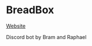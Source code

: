 # BreadBox

[Website](https://blamebutton.github.io/breadbox-site)

Discord bot by Bram and Raphael
